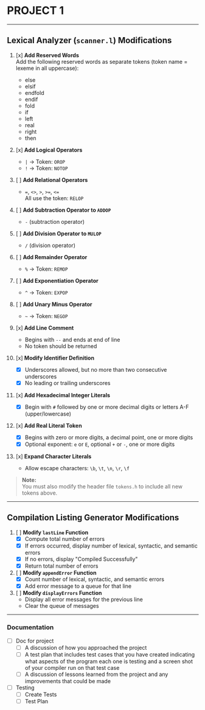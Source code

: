 # PROJECT 1

---

## Lexical Analyzer (`scanner.l`) Modifications

1. [x] **Add Reserved Words**  
   Add the following reserved words as separate tokens (token name = lexeme in all uppercase):  
   - else
   - elsif
   - endfold
   - endif
   - fold
   - if
   - left
   - real
   - right
   - then

2. [x] **Add Logical Operators**  
   - `|` → Token: `OROP`
   - `!` → Token: `NOTOP`

3. [ ] **Add Relational Operators**  
   - `=`, `<>`, `>`, `>=`, `<=`  
   All use the token: `RELOP`

4. [ ] **Add Subtraction Operator to `ADDOP`**  
   - `-` (subtraction operator)

5. [ ] **Add Division Operator to `MULOP`**  
   - `/` (division operator)

6. [ ] **Add Remainder Operator**  
   - `%` → Token: `REMOP`

7. [ ] **Add Exponentiation Operator**  
   - `^` → Token: `EXPOP`

8. [ ] **Add Unary Minus Operator**  
   - `~` → Token: `NEGOP`

9. [x] **Add Line Comment**  
   - Begins with `--` and ends at end of line  
   - No token should be returned

10. [x] **Modify Identifier Definition**  
    - [x] Underscores allowed, but no more than two consecutive underscores  
    - [x] No leading or trailing underscores

11. [x] **Add Hexadecimal Integer Literals**  
    - [x] Begin with `#` followed by one or more decimal digits or letters A-F (upper/lowercase)

12. [x] **Add Real Literal Token**  
    - [x] Begins with zero or more digits, a decimal point, one or more digits  
    - [x] Optional exponent: `e` or `E`, optional `+` or `-`, one or more digits

13. [x] **Expand Character Literals**  
    - Allow escape characters: `\b`, `\t`, `\n`, `\r`, `\f`

> **Note:**  
> You must also modify the header file `tokens.h` to include all new tokens above.

---

## Compilation Listing Generator Modifications

1. [ ] **Modify `lastLine` Function**  
   - [x] Compute total number of errors  
   - [x] If errors occurred, display number of lexical, syntactic, and semantic errors  
   - [x] If no errors, display "Compiled Successfully"  
   - [x] Return total number of errors

2. [ ] **Modify `appendError` Function**  
   - [x] Count number of lexical, syntactic, and semantic errors  
   - [x] Add error message to a queue for that line

3. [ ] **Modify `displayErrors` Function**  
   - Display all error messages for the previous line  
   - Clear the queue of messages

---

### Documentation
- [ ] Doc for project
    - [ ] A discussion of how you approached the project
    - [ ] A test plan that includes test cases that you have created indicating what aspects of the program each one is testing and a screen shot of your compiler run on that test case
    - [ ] A discussion of lessons learned from the project and any improvements that could be made
- [ ] Testing
    - [ ] Create Tests
    - [ ] Test Plan